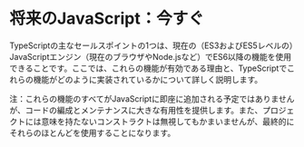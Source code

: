 # 将来のJavaScript：今すぐ
TypeScriptの主なセールスポイントの1つは、現在の（ES3およびES5レベルの）JavaScriptエンジン（現在のブラウザやNode.jsなど）でES6以降の機能を使用できることです。ここでは、これらの機能が有効である理由と、TypeScriptでこれらの機能がどのように実装されているかについて詳しく説明します。

注：これらの機能のすべてがJavaScriptに即座に追加される予定ではありませんが、コードの編成とメンテナンスに大きな有用性を提供します。また、プロジェクトには意味を持たないコンストラクトは無視してもかまいませんが、最終的にそれらのほとんどを使用することになります。
